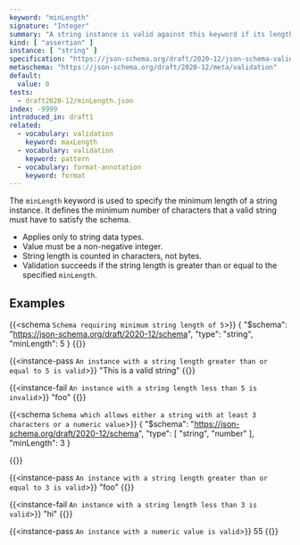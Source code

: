 ```yaml
---
keyword: "minLength"
signature: "Integer"
summary: "A string instance is valid against this keyword if its length is greater than, or equal to, the value of this keyword."
kind: [ "assertion" ]
instance: [ "string" ]
specification: "https://json-schema.org/draft/2020-12/json-schema-validation.html#section-6.3.2"
metaschema: "https://json-schema.org/draft/2020-12/meta/validation"
default:
  value: 0
tests:
  - draft2020-12/minLength.json
index: -9999
introduced_in: draft1
related:
  - vocabulary: validation
    keyword: maxLength
  - vocabulary: validation
    keyword: pattern
  - vocabulary: format-annotation
    keyword: format
---
```


The `minLength` keyword is used to specify the minimum length of a string instance. It defines the minimum number of characters that a valid string must have to satisfy the schema.

* Applies only to string data types.
* Value must be a non-negative integer.
* String length is counted in characters, not bytes.
* Validation succeeds if the string length is greater than or equal to the specified `minLength`.

## Examples

{{<schema `Schema requiring minimum string length of 5`>}}
{
  "$schema": "https://json-schema.org/draft/2020-12/schema",
  "type": "string",
  "minLength": 5
}
{{</schema>}}

{{<instance-pass `An instance with a string length greater than or equal to 5 is valid`>}}
"This is a valid string"
{{</instance-pass>}}

{{<instance-fail `An instance with a string length less than 5 is invalid`>}}
"foo"
{{</instance-fail>}}

{{<schema `Schema which allows either a string with at least 3 characters or a numeric value`>}}
{
  "$schema": "https://json-schema.org/draft/2020-12/schema",
  "type": [ "string", "number" ],
  "minLength": 3
}

{{</schema>}}

{{<instance-pass `An instance with a string length greater than or equal to 3 is valid`>}}
"foo"
{{</instance-pass>}}

{{<instance-fail `An instance with a string length less than 3 is valid`>}}
"hi"
{{</instance-fail>}}

{{<instance-pass `An instance with a numeric value is valid`>}}
55
{{</instance-pass>}}
